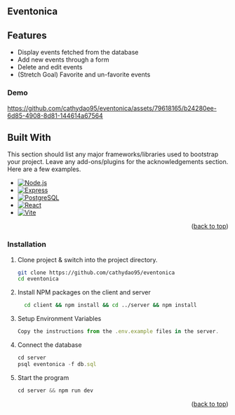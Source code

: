 
<!-- ABOUT THE PROJECT -->
## Eventonica

## Features

- Display events fetched from the database
- Add new events through a form
- Delete and edit events
- (Stretch Goal) Favorite and un-favorite events

### Demo

https://github.com/cathydao95/eventonica/assets/79618165/b24280ee-6d85-4908-8d81-144614a67564




## Built With

This section should list any major frameworks/libraries used to bootstrap your project. Leave any add-ons/plugins for the acknowledgements section. Here are a few examples.


* [![Node.js][Node.js-badge]][Node-url]
* [![Express][Express-badge]][Express-url]
* [![PostgreSQL][PostgreSQL-badge]][PostgreSQL-url]
* [![React][React-badge]][React-url]
* [![Vite][Vite-badge]][Vite-url]

[Node.js-badge]: https://img.shields.io/badge/Node.js-43853D?style=for-the-badge&logo=node-dot-js&logoColor=white
[Express-badge]: https://img.shields.io/badge/Express.js-404D59?style=for-the-badge
[PostgreSQL-badge]: https://img.shields.io/badge/PostgreSQL-316192?style=for-the-badge&logo=postgresql&logoColor=white
[React-badge]: https://img.shields.io/badge/React-20232A?style=for-the-badge&logo=react&logoColor=61DAFB
[Vite-badge]: https://img.shields.io/badge/Vite-B73BFE?style=for-the-badge&logo=vite&logoColor=FFD62E

[Node-url]: https://nodejs.org/
[Express-url]: https://expressjs.com/
[PostgreSQL-url]: https://www.postgresql.org/
[React-url]: https://reactjs.org/
[Vite-url]: https://vitejs.dev/

<p align="right">(<a href="#readme-top">back to top</a>)</p>

### Installation

1. Clone project & switch into the project directory.
   ```sh
   git clone https://github.com/cathydao95/eventonica
   cd eventonica
   ```
2. Install NPM packages on the client and server
   ```sh
     cd client && npm install && cd ../server && npm install
   ```
3. Setup Environment Variables
   ```js
   Copy the instructions from the .env.example files in the server.
   ```
4. Connect the database
   ```js
   cd server
   psql eventonica -f db.sql
   ```
5. Start the program
   ```js
   cd server && npm run dev
   ```
<p align="right">(<a href="#readme-top">back to top</a>)</p>








